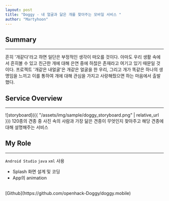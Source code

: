 ```yaml
---
layout: post
title: "Doggy - 내 얼굴과 닮은 개를 찾아주는 모바일 서비스 "
author: "Martyhoon"
---
```


## Summary
---

흔히 '개같다'라고 하면 일단은 부정적인 생각이 떠오를 것이다. 아마도 우리 생활 속에서 흔히볼 수 있고 친근한 개에 대해 은연 중에 하찮은 존재라고 여기고 있기 때문일 것이다. 프로젝트 '개같은 내얼굴'은 개같은 얼굴을 한 우리, 그리고 개가 똑같은 하나의 생명임을 느끼고 이를 통하여 개에 대해 관심을 가지고 사랑해줬으면 하는 마음에서 출발했다.

## Service Overview 
---

![storyboard]({{ "/assets/img/sample/doggy_storyboard.png" | relative_url }})
120종의 견종 중 사진 속의 사람과 가장 닮은 견종이 무엇인지 찾아주고 해당 견종에 대해 설명해주는 서비스

## My Role
---

`Android Studio` `java` `xml` 사용

* Splash 화면 설계 및 코딩
* App의 animation


<br>
[Github](https://github.com/openhack-Doggy/doggy.mobile)